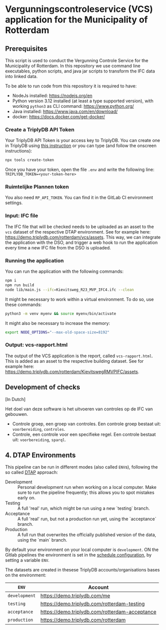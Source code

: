# Vergunningscontroleservice (VCS) application for the Municipality of Rotterdam

## Prerequisites

This script is used to conduct the Vergunning Controle Service for the Municipality of Rotterdam. In this repository we use command line executables, python scripts, and java jar scripts to transform the IFC data into linked data.

To be able to run code from this repository it is required to have:

- NodeJs installed: https://nodejs.org/en
- Python version 3.12 installed (at least a type supported version), with working `python3` as CLI command: https://www.python.org/
- Java installed: https://www.java.com/en/download/
- docker: https://docs.docker.com/get-docker/

### Create a TriplyDB API Token

Your TriplyDB API Token is your access key to TriplyDB. You can create one in TriplyDB using [this instruction](https://triply.cc/docs/api-token) or you can type (and follow the onscreen instructions):

```sh
npx tools create-token
```

Once you have your token, open the file `.env` and write the following line:
`TRIPLYDB_TOKEN=<your-token-here>`

### Ruimtelijke Plannen token

You also need `RP_API_TOKEN`. You can find it in the GitLab CI environment settings.

### Input: IFC file

The IFC file that will be checked needs to be uploaded as an asset to the `vcs` dataset of the respective DTAP environment. See for example here: https://demo.triplydb.com/rotterdam/vcs/assets. This way, we can integrate the application with the DSO, and trigger a web hook to run the application every time a new IFC file from the DSO is uploaded.

### Running the application

You can run the application with the following commands:

```sh
npm i
npm run build
node lib/main.js --ifc=Kievitsweg_R23_MVP_IFC4.ifc --clean
```

It might be necessary to work within a virtual environment. To do so, use these commands:

```sh
python3 -m venv myenv && source myenv/bin/activate
```

It might also be necessary to increase the memory:

```sh
export NODE_OPTIONS="--max-old-space-size=8192"
```

### Output: vcs-rapport.html

The output of the VCS application is the report, called `vcs-rapport.html`. This is added as an asset to the respective building dataset. See for example here: https://demo.triplydb.com/rotterdam/KievitswegRMVPIFC/assets.

## Development of checks

[In Dutch]

Het doel van deze software is het uitvoeren van controles op de IFC van gebouwen.

- Controle groep, een groep van controles. Een controle groep bestaat uit: `voorbereiding`, `controles`.
- Controle, een controle voor een specifieke regel. Een controle bestaat uit: `voorbereiding`, `sparql`.

## 4. DTAP Environments

This pipeline can be run in different modes (also called `ENV`s), following the so called [DTAP](https://en.wikipedia.org/wiki/Development,_testing,_acceptance_and_production) approach:

<dl>
  <dt>Development</dt>
  <dd>Personal development run when working on a local computer.  Make sure to run the pipeline frequently; this allows you to spot mistakes early on.</dd>
  <dt>Testing</dt>
  <dd>A full 'real' run, which might be run using a new `testing` branch. </dd>
  <dt>Acceptance</dt>
  <dd>A full 'real' run, but not a production run yet, using the `acceptance` branch.</dd>
  <dt>Production</dt>
  <dd>A full run that overwrites the officially published version of the data, using the `main` branch.</dd>
</dl>

By default your environment on your local computer is `development`. ON the Gitlab pipelines the environment is set in the [schedule configuration](https://git.triply.cc/customers/gemeenterotterdam/vergunningscontroleservice/-/pipeline_schedules), by setting a variable `ENV`.

The datasets are created in thesese TriplyDB accounts/organisations bases on the environment:

| `ENV`         | Account                                          |
| ------------- | ------------------------------------------------ |
| `development` | <https://demo.triplydb.com/me>                   |
| `testing`     | <https://demo.triplydb.com/rotterdam-testing>    |
| `acceptance`  | <https://demo.triplydb.com/rotterdam-acceptance> |
| `production`  | <https://demo.triplydb.com/rotterdam>            |

